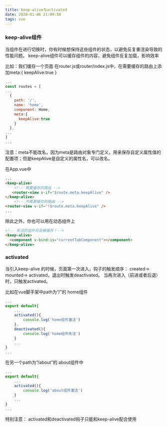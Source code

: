 ```yaml
---
title: keep-alive与activated
date: 2020-01-06 21:09:58
tags: vue
---
```

### keep-alive组件
当组件在进行切换时，你有时候想保持这些组件的状态，以避免反复重渲染导致的性能问题。
keep-alive组件可以缓存组件的内容，避免组件反复加载，影响效率

比如：我们缓存一个页面
在router.js或router/index.js中，在需要缓存的路由上添加meta:{ keepAlive:true }
```javascript
...
const routes = [
...
  {
    path: '/',
    name: 'home',
    component: Home,
    meta:{
      keepAlive:true
    }
  },
...
]
...
```
注意：meta不能改名，因为meta是路由对象专门定义，用来保存自定义属性值的配置项；但是keepAlive是自定义的属性名，可以改名。

在App.vue中

```html
...
<keep-alive>
    <!-- 需要缓存的路由 -->
   <router-view v-if="$route.meta.keepAlive" />
</keep-alive>
    <!-- 不需要缓存的路由 -->
<router-view v-if="!$route.meta.keepAlive" />
...
```
除此之外，你也可以用在动态组件上
```html
<!-- 失活的组件将会被缓存！-->
<keep-alive>
  <component v-bind:is="currentTabComponent"></component>
</keep-alive>
```

### activated
当引入keep-alive 的时候，页面第一次进入，钩子的触发顺序：
created-> mounted-> activated，退出时触发deactivated。
当再次进入（前进或者后退）时，只触发activated。

比如在vue脚手架中path为“/”的 home组件
```javascript
...
export default{
    ...
    activated(){
        console.log('home组件激活')
    },
    deactivated(){
        console.log('home组件失活')
    }
    ...
}
...
```
在另一个path为“/about”的 about组件中
```javascript
...
export default{
    ...
    activated(){
        console.log('about组件激活')
    }
    ...
}
...
```
特别注意：
activated和deactivated钩子只能和keep-alive配合使用